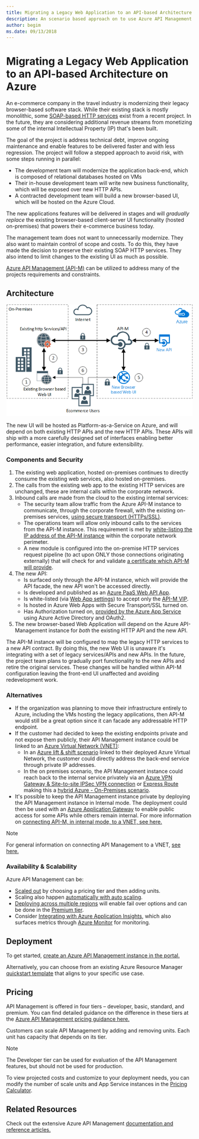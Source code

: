 ```yaml
---
title: Migrating a Legacy Web Application to an API-based Architecture on Azure
description: An scenario based approach on to use Azure API Management to modernize a legacy web application.
author: begim
ms.date: 09/13/2018
---
```


# Migrating a Legacy Web Application to an API-based Architecture on Azure

An e-commerce company in the travel industry is modernizing their legacy browser-based software stack. While their existing stack is mostly monolithic, some [SOAP-based HTTP services][soap] exist from a recent project. In the future, they are considering additional revenue streams from monetizing some of the internal Intellectual Property (IP) that's been built.

The goal of the project is address technical debt, improve ongoing maintenance and enable features to be delivered faster and with less regression.  The project will follow a stepped approach to avoid risk, with some steps running in parallel:

* The development team will modernize the application back-end, which is composed of relational databases hosted on VMs
* Their in-house development team will write new business functionality, which will be exposed over new HTTP APIs.
* A contracted development team will build a new browser-based UI, which will be hosted on the Azure Cloud.

The new applications features will be delivered in stages and will *gradually replace* the existing browser-based client-server UI functionality (hosted on-premises) that powers their e-commerce business today.

The management team does not want to unnecessarily modernize. They also want to maintain control of scope and costs.  To do this, they have made the decision to preserve their existing SOAP HTTP services. They also intend to limit changes to the existing UI as much as possible.

[Azure API Management (API-M)][apim] can be utilized to address many of the projects requirements and constraints.

## Architecture

![Sample scenario architecture][architecture-diagram]

The new UI will be hosted as Platform-as-a-Service on Azure, and will depend on both existing HTTP APIs and the new HTTP APIs.  These APIs will ship with a more carefully designed set of interfaces enabling better performance, easier integration, and future extensibility.

### Components and Security

1. The existing web application, hosted on-premises continues to directly consume the existing web services, also hosted on-premises.
2. The calls from the existing web app to the existing HTTP services are unchanged, these are internal calls within the corporate network.
3. Inbound calls are made from the cloud to the existing internal services:
    * The security team allow traffic from the Azure API-M instance to communicate, through the corporate firewall, with the existing on-premises services, [using secure transport (HTTPs/SSL)][apim-ssl].
    * The operations team will allow only inbound calls to the services from the API-M instance. This requirement is met by [white-listing the IP address of the API-M instance][apim-whitelist-ip] within the corporate network perimeter.
    * A new module is configured into the on-premise HTTP services request pipeline (to act upon ONLY those connections originating externally) that will check for and validate [a certificate which API-M will provide][apim-mutualcert-auth].
4. The new API:
    * Is surfaced only through the API-M instance, which will provide the API facade, the new API won't be accessed directly.
    * Is developed and published as an [Azure PaaS Web API App][azure-api-apps].
    * Is white-listed (via [Web App settings][azure-appservice-ip-restrict]) to accept only the [API-M VIP][apim-faq-vip].
    * Is hosted in Azure Web Apps with Secure Transport/SSL turned on.
    * Has Authorization turned on, [provided by the Azure App Service][azure-appservice-auth] using Azure Active Directory and OAuth2.
5. The new browser-based Web Application will depend on the Azure API-Management instance for *both* the existing HTTP API and the new API.

The API-M instance will be configured to map the legacy HTTP services to a new API contract. By doing this, the new Web UI is unaware it's integrating with a set of legacy services/APIs and new APIs. In the future, the project team plans to gradually port functionality to the new APIs and retire the original services. These changes will be handled within API-M configuration leaving the front-end UI unaffected and avoiding redevelopment work.

### Alternatives

* If the organization was planning to move their infrastructure entirely to Azure, including the VMs hosting the legacy applications, then API-M would still be a great option since it can facade any addressable HTTP endpoint.
* If the customer had decided to keep the existing endpoints private and not expose them publicly, their API Management instance could be linked to an [Azure Virtual Network (VNET)][azure-vnet]:
  * In an [Azure lift & shift scenario][azure-vm-lift-shift] linked to their deployed Azure Virtual Network, the customer could directly address the back-end service through private IP addresses.
  * In the on premises scenario, the API Management instance could reach back to the internal service privately via an [Azure VPN Gateway & Site-to-site IPSec VPN connection][azure-vpn] or [Express Route][azure-er] making this a [hybrid Azure - On-Premises scenario][azure-hybrid].
* It's possible to keep the API Management instance private by deploying the API Management instance in Internal mode. The deployment could then be used with an [Azure Application Gateway][azure-appgw] to enable public access for some APIs while others remain internal. For more information on [connecting API-M, in internal mode, to a VNET, see here.][apim-vnet-internal]

> [!NOTE]
> For general information on connecting API Management to a VNET, [see here.][apim-vnet]

### Availability & Scalability

Azure API Management can be:

* [Scaled out][apim-scaleout] by choosing a pricing tier and then adding units.
* Scaling also happen [automatically with auto scaling][apim-autoscale].
* [Deploying across multiple regions][apim-multi-regions] will enable fail over options and can be done in the [Premium tier][apim-pricing].
* Consider [Integrating with Azure Application Insights][azure-apim-ai], which also surfaces metrics through [Azure Monitor][azure-mon] for monitoring.

## Deployment

To get started, [create an Azure API Management instance in the portal.][apim-create]

Alternatively, you can choose from an existing Azure Resource Manager [quickstart template][azure-quickstart-templates-apim] that aligns to your specific use case.

## Pricing

API Management is offered in four tiers – developer, basic, standard, and premium.  You can find detailed guidance on the difference in these tiers at the [Azure API Management pricing guidance here.][apim-pricing]

Customers can scale API Management by adding and removing units. Each unit has capacity that depends on its tier.

> [!NOTE]
> The Developer tier can be used for evaluation of the API Management features, but should not be used for production.

To view projected costs and customize to your deployment needs, you can modify the number of scale units and App Service instances in the [Pricing Calculator][pricing-calculator].

## Related Resources

Check out the extensive Azure API Management [documentation and reference articles.][apim]

<!-- links -->
[apim-create]: /azure/api-management/get-started-create-service-instance
[apim-git]: /azure/api-management/api-management-configuration-repository-git
[apim-multi-regions]: /azure/api-management/api-management-howto-deploy-multi-region
[apim-autoscale]: /azure/api-management/api-management-howto-autoscale
[apim-scaleout]: /azure/api-management/upgrade-and-scale
[azure-apim-ai]: /azure/api-management/api-management-howto-app-insights
[azure-ai]: /azure/application-insights/
[azure-mon]: /azure/monitoring-and-diagnostics/monitoring-overview
[azure-appgw]: /azure/application-gateway/application-gateway-introduction
[apim-vnet-internal]: /azure/api-management/api-management-howto-integrate-internal-vnet-appgateway
[apim-vnet]: /azure/api-management/api-management-using-with-vnet
[azure-hybrid]: /azure/architecture/reference-architectures/hybrid-networking/
[azure-er]: /azure/expressroute/expressroute-introduction
[azure-vpn]: /azure/vpn-gateway/vpn-gateway-howto-site-to-site-resource-manager-portal
[azure-vnet]: /azure/virtual-network/virtual-networks-overview
[azure-appservice-auth]: /azure/app-service/app-service-authentication-overview#identity-providers
[apim-faq-vip]: /azure/api-management/api-management-faq#is-the-api-management-gateway-ip-address-constant-can-i-use-it-in-firewall-rules
[azure-appservice-ip-restrict]: /azure/app-service/app-service-ip-restrictions
[azure-api-apps]: /azure/app-service/
[apim-ssl]: /azure/api-management/api-management-howto-manage-protocols-ciphers
[apim-mutualcert-auth]: /azure/api-management/api-management-howto-mutual-certificates
[apim-whitelist-ip]: /azure/api-management/api-management-faq#is-the-api-management-gateway-ip-address-constant-can-i-use-it-in-firewall-rules
[anti-corruption-layer-pattern]: /azure/architecture/patterns/anti-corruption-layer
[apim]: /azure/api-management/api-management-key-concepts
[apim-api-design-guidance]: /azure/architecture/best-practices/api-design
[visualstudio-youtube-solid-design]: https://youtu.be/agkWYPUcLpg
[azure-vm-lift-shift]: https://azure.microsoft.com/en-gb/resources/azure-virtual-datacenter-lift-and-shift-guide/
[standard-pricing-calc]: https://azure.com/e/
[premium-pricing-calc]: https://azure.com/e/
[apim-pricing]:https://azure.microsoft.com/en-gb/pricing/details/api-management/
[azure-quickstart-templates-apim]:https://azure.microsoft.com/resources/templates/?term=API+Management&pageNumber=1
[soap]:https://en.wikipedia.org/wiki/SOAP
[architecture-diagram]: ./media/apim-api-scenario/architecture-apim-api-scenario.png
[pricing-calculator]: https://azure.com/e/0e916a861fac464db61342d378cc0bd6